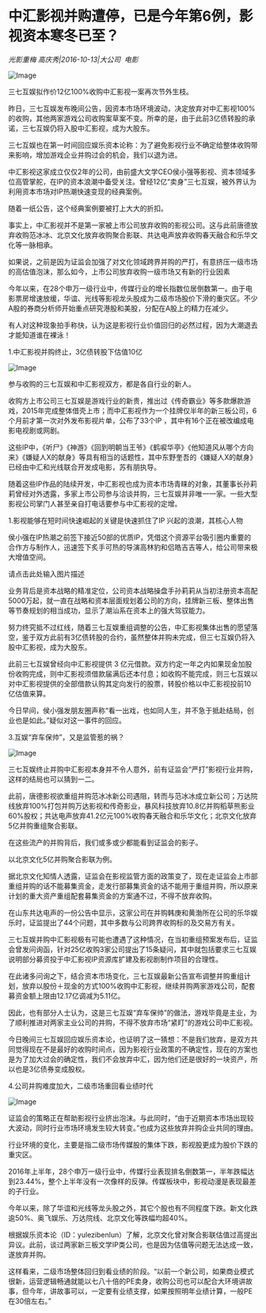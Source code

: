 # 中汇影视并购遭停，已是今年第6例，影视资本寒冬已至？

*光影重梅  高庆秀|2016-10-13|大公司 
                                                电影*

![Image](http://p3.pstatp.com/large/31c000035ba5dcdc54f0)

三七互娱拟作价12亿100%收购中汇影视一案再次节外生枝。

昨日，三七互娱发布晚间公告，因资本市场环境波动，决定放弃对中汇影视100%的收购，其他两家游戏公司收购案草案不变。所幸的是，由于此前3亿债转股的承诺，三七互娱仍将入股中汇影视，成为大股东。

三七互娱也在第一时间回应娱乐资本论称：为了避免影视行业不确定给整体收购带来影响，增加游戏企业并购过会的机会，我们以退为进。

中汇影视这家成立仅仅2年的公司，由前盛大文学CEO侯小强等影视、资本领域多位高管掌舵，在IP的资本浪潮中备受关注。曾经12亿“卖身”三七互娱，被外界认为利用资本市场对IP热潮快速变现的经典案例。

随着一纸公告，这个经典案例要被打上大大的折扣。

事实上，中汇影视并不是第一家被上市公司放弃收购的影视公司。这与此前唐德放弃收购范冰冰、北京文化放弃收购聚合影联、共达电声放弃收购春天融合和乐华文化等一脉相承。

如果说，之前是因为证监会加强了对文化领域跨界并购的严打，有意挤压一级市场的高估值泡沫，那么如今，上市公司放弃收购一级市场又有新的行业因素

今年以来，在28个申万一级行业中，传媒行业的增长指数位居倒数第一。由于电影票房增速放缓，华谊、光线等影视龙头股成为二级市场股价下滑的重灾区。不少A股的券商分析师开始重点研究港股和美股，分配在A股上的精力在减少。

有人对这种现象拍手称快，认为这是影视行业价值回归的必然过程，因为大潮退去才能知道谁在裸泳！

1.中汇影视并购终止，3亿债转股下估值10亿

![Image](http://p2.pstatp.com/large/31c000035ba68eccaacf)

参与收购的三七互娱和中汇影视双方，都是各自行业的新人。

收购方上市公司三七互娱是游戏行业的新贵，推出过《传奇霸业》等多款爆款游戏，2015年完成整体借壳上市；而中汇影视作为一个挂牌仅半年的新三板公司，6个月前才第一次对外发布影视片单，公布了33个IP ，其中有16个正在被改编成电影电视剧或网剧。

这些IP中，《听尸》《神游》《回到明朝当王爷》《鹤唳华亭》《他知道风从哪个方向来》《嫌疑人X的献身》等具有相当的话题性，其中东野奎吾的《嫌疑人X的献身》已经由中汇和光线联合开发成电影，苏有朋执导。

随着这些IP作品的陆续开发，中汇影视也成为资本市场青睐的对象，其董事长孙莉莉曾经对外透露，多家上市公司参与洽谈并购，三七互娱并非唯一一家。一些大型影视公司掌门人甚至亲自打电话要参与中汇影视的定增。

1.影视能够在短时间快速崛起的关键是快速抓住了IP 兴起的浪潮，其核心人物

侯小强在IP热潮之前签下接近50部的优质IP，凭借这个资源平台吸引圈内重要的合作方与制作人，迅速签下炙手可热的导演高林豹和侣皓吉吉等人，给公司带来极大增值空间。

请点击此处输入图片描述

业务背后是资本战略的精准定位，公司资本战略操盘手孙莉莉从当初注册资本高配5000万起，就一直在战略和资本层面规划着公司的方向，挂牌新三板、整体出售等节奏规划的相当成功，显示了潮汕系在资本上的强大驾驭能力。

努力终究抵不过红线，随着三七互娱重组调整的公告，中汇影视集体出售的愿望落空，鉴于双方此前有3亿债转股的合约，虽然整体并购未完成，但三七互娱仍将入股中汇影视，成为大股东。

此前三七互娱曾经向中汇影视提供 3 亿元借款。双方约定一年之内如果现金加股份收购完成，则中汇影视须借款届满后还本付息；如收购不能完成，则三七互娱以对中汇影视提供的全部借款认购其定向发行的股票，转股价格以中汇影视投前10亿估值来算。

今日早间，侯小强发朋友圈声称“看一出戏，也如同人生，并不急于抵赴结局，创业也是如此。”疑似对这一事件的回应。

3.互娱“弃车保帅”，又是监管惹的祸？

![Image](http://p2.pstatp.com/large/2ee3000098df8b2d5ef0)

三七互娱终止并购中汇影视本身并不令人意外，前有证监会“严打”影视行业并购，这样的结局也可以猜到一二。

此前，唐德影视欲重组并购范冰冰新公司遇阻，转而与范冰冰成立新公司；万达院线放弃100%打包并购万达影视和传奇影业，暴风科技放弃10.8亿并购稻草熊影业60%股权；共达电声放弃41.2亿元100%收购春天融合和乐华文化；北京文化放弃5亿并购重组聚合影联。

在这些流产的并购背后，我们或多或少都能看到证监会的影子。

以北京文化5亿并购聚合影联为例。

据北京文化知情人透露，证监会在影视监管方面的政策变了，现在走证监会上市部重组并购的话不能募集资金，走发行部募集资金的话不能用于重组并购，所以原来计划的重大资产重组配套募集资金的方案通不过，不得不放弃收购。

在山东共达电声的一份公告中显示，这家公司在并购韩庚和黄渤所在公司的乐华娱乐时，证监提出了44个问题，其中多数与公司跨界收购标的及交易方有关。

三七互娱并购中汇影视极有可能也遭遇了这种情况，在当初重组预案发布后，证监会曾发问询函，针对25亿收购3家公司提出了15条疑问，其中就包括要求三七互娱说明部分募资投于中汇影视IP资源库扩建及影视剧制作项目的合理性。

在此诸多问询之下，结合资本市场变化，三七互娱最新公告宣布调整并购重组计划，放弃以股份＋现金的方式100%收购中汇影视，继续并购两家游戏公司，配套募资金额上限由12.17亿调减为5.11亿。

因此，也有部分人士认为，这是三七互娱“弃车保帅”的做法，游戏毕竟是主业，为了顺利推进对两家主业公司的并购，不得不放弃市场“紧盯”的游戏公司中汇影视。

今日晚间三七互娱回应娱乐资本论，也证明了这一猜想：不是我们放弃，是双方共同觉得现在不是最好的收购时间点，因为影视行业政策的不确定性，现在的方案也是为了加大过会的确定性，我们不会放弃中汇，因为他们还是很好的一块资产，所以也是3亿债券变成股权。

4.公司并购难度加大，二级市场重回看业绩时代

![Image](http://p1.pstatp.com/large/31b900006eb269cd7e65)

证监会的策略正在帮助影视行业挤出泡沫。与此同时，“由于近期资本市场出现较大波动，同时行业市场环境发生较大转变。”也成为这些放弃并购企业共同的理由。

行业环境的变化，主要是指二级市场传媒股的集体下跌，影视股更成为股价下跌的重灾区。

2016年上半年，28个申万一级行业中，传媒行业表现排名倒数第一，半年跌幅达到23.44%，整个上半年没有一次像样的反弹。传媒板块中，影视动漫是表现最差的子行业。

今年以来，除了华谊和光线等龙头股之外，其它个股也有不同程度下跌。新文化跌逾50%、奥飞娱乐、万达院线、北京文化等跌幅均超40%。

根据娱乐资本论（ID：yulezibenlun）了解，北京文化曾对聚合影联估值过高提出异议。此前，谈过两家新三板文学IP类公司，也是因为估值等问题无法达成一致，遂放弃并购。

这样看来，二级市场整体回归到看业绩的阶段。“以前一个新公司，如果商业模式很新，运营逻辑畅通就能以七八十倍的PE卖身，收购公司也可以配合大环境讲故事，但今年，讲故事可以，一定要有业绩支撑，如果按照明年业绩计算，一般PE在30倍左右。”

